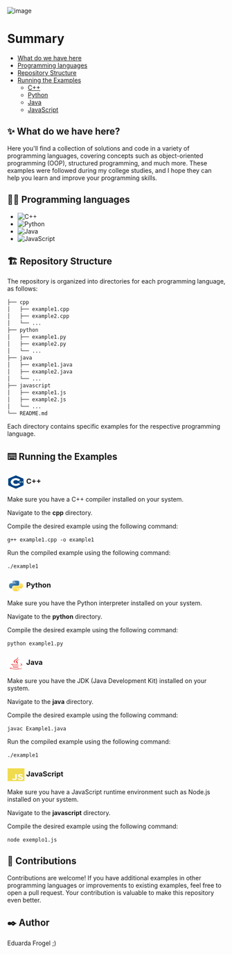 ![image](https://github.com/dfrogel/Faculdade-Snipped/assets/129911019/f6290c2a-3155-42d6-bf40-e9856beb10ec)

# Summary

- [What do we have here](#-what-do-we-have-here)
- [Programming languages](#-programming-languages)
- [Repository Structure]([#-repository-structure])
- [Running the Examples]([#-running-the-examples])
  - [C++](-c)
  - [Python](-python)
  - [Java](-java)
  - [JavaScript](-javascript)
 
## ✨ What do we have here?

Here you'll find a collection of solutions and code in a variety of programming languages, covering concepts such as object-oriented programming (OOP), structured programming, and much more. These examples were followed during my college studies, and I hope they can help you learn and improve your programming skills.

## 👩‍💻 Programming languages

- ![C++](https://img.shields.io/badge/C++-blueviolet.svg)
- ![Python](https://img.shields.io/badge/Python-blueviolet.svg)
- ![Java](https://img.shields.io/badge/Java-blueviolet.svg)
- ![JavaScript](https://img.shields.io/badge/JavaScript-blueviolet.svg)

## 🏗️ Repository Structure

The repository is organized into directories for each programming language, as follows:

```
├── cpp
│   ├── example1.cpp
│   ├── example2.cpp
│   └── ...
├── python
│   ├── example1.py
│   ├── example2.py
│   └── ...
├── java
│   ├── example1.java
│   ├── example2.java
│   └── ...
├── javascript
│   ├── example1.js
│   ├── example2.js
│   └── ...
└── README.md
```
Each directory contains specific examples for the respective programming language.

##  ⌨️ Running the Examples

###   <img align="center" alt="Duda-cplusplus" height="30" width="40" src="https://raw.githubusercontent.com/devicons/devicon/master/icons/cplusplus/cplusplus-plain.svg"> C++

Make sure you have a C++ compiler installed on your system.

Navigate to the **cpp** directory.

Compile the desired example using the following command:

```
g++ example1.cpp -o example1

```


Run the compiled example using the following command:

```
./example1

```

###   <img align="center" alt="Duda-Python" height="30" width="40" src="https://raw.githubusercontent.com/devicons/devicon/master/icons/python/python-original.svg"> Python

Make sure you have the Python interpreter installed on your system.

Navigate to the **python** directory.

Compile the desired example using the following command:

```
python example1.py

```

###   <img align="center" alt="Duda-Java" height="30" width="40" src="https://raw.githubusercontent.com/devicons/devicon/master/icons/java/java-plain.svg"> Java

Make sure you have the JDK (Java Development Kit) installed on your system.

Navigate to the **java** directory.

Compile the desired example using the following command:

```
javac Example1.java

```


Run the compiled example using the following command:

```
./example1

```

###   <img align="center" alt="Duda-Js" height="30" width="40" src="https://raw.githubusercontent.com/devicons/devicon/master/icons/javascript/javascript-plain.svg"> JavaScript

Make sure you have a JavaScript runtime environment such as Node.js installed on your system.

Navigate to the **javascript** directory.

Compile the desired example using the following command:

```
node exemplo1.js

```

## 🤝 Contributions

Contributions are welcome! If you have additional examples in other programming languages or improvements to existing examples, feel free to open a pull request. Your contribution is valuable to make this repository even better.

## ✒️ Author
Eduarda Frogel ;)


